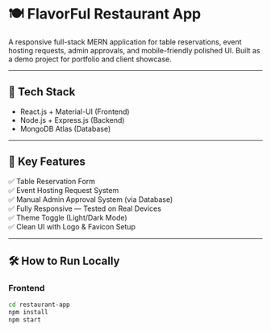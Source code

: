 # 🍽️ FlavorFul Restaurant App

A responsive full-stack MERN application for table reservations, event hosting requests, admin approvals, and mobile-friendly polished UI. Built as a demo project for portfolio and client showcase.

---

## 🚀 Tech Stack

- React.js + Material-UI (Frontend)
- Node.js + Express.js (Backend)
- MongoDB Atlas (Database)

---

## 🎯 Key Features

✅ Table Reservation Form  
✅ Event Hosting Request System  
✅ Manual Admin Approval System (via Database)  
✅ Fully Responsive — Tested on Real Devices  
✅ Theme Toggle (Light/Dark Mode)  
✅ Clean UI with Logo & Favicon Setup  

---

## 🛠️ How to Run Locally

### Frontend
```bash
cd restaurant-app
npm install
npm start


